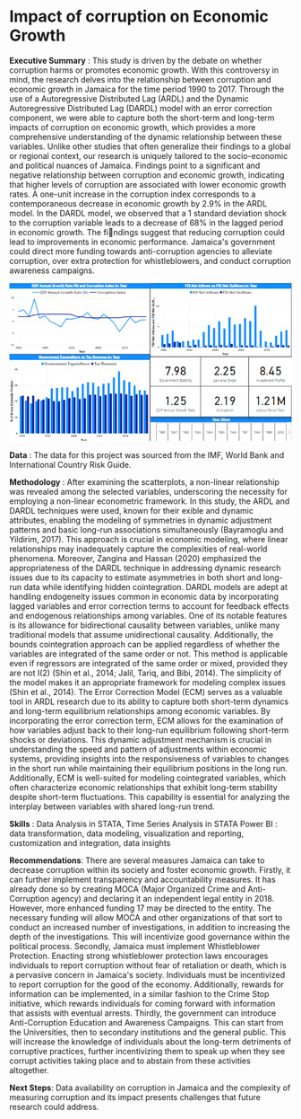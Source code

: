 # Impact of corruption on Economic Growth
**Executive Summary** : This study is driven by the debate on whether corruption harms or promotes economic growth. With this controversy in mind, the research delves
into the relationship between corruption and economic growth in Jamaica for the time period 1990 to 2017. Through the use of a Autoregressive Distributed Lag
(ARDL) and the Dynamic Autoregressive Distributed Lag (DARDL) model with an error correction component, we were able to capture both the short-term and
long-term impacts of corruption on economic growth, which provides a more comprehensive understanding of the dynamic relationship between these variables. Unlike
other studies that often generalize their findings to a global or regional context, our research is uniquely tailored to the socio-economic and political nuances of
Jamaica. Findings point to a significant and negative relationship between corruption and economic growth, indicating that higher levels of corruption are associated
with lower economic growth rates. A one-unit increase in the corruption index corresponds to a contemporaneous decrease in economic growth by 2.9% in the ARDL
model. In the DARDL model, we observed that a 1 standard deviation shock to the corruption variable leads to a decrease of 68% in the lagged period in economic
growth. The findings suggest that reducing corruption could lead to improvements in economic performance. Jamaica's government could direct more funding towards
anti-corruption agencies to alleviate corruption, over extra protection for whistleblowers, and conduct corruption awareness campaigns.

![EconGrowthCorrup](https://github.com/DalJoshThomas/EconGrowthCorr/blob/main/EconCorrupGrow.png)

**Data** : The data for this project was sourced from the IMF, World Bank and International Country Risk Guide.

**Methodology** : After examining the scatterplots, a non-linear relationship was revealed among the selected variables, underscoring the
necessity for employing a non-linear econometric framework. In this study, the ARDL and DARDL techniques were used, known for their  exible and dynamic attributes, enabling the modeling
of symmetries in dynamic adjustment patterns and basic long-run associations simultaneously (Bayramoglu and Yildirim, 2017). This approach is crucial in economic modeling, where linear
relationships may inadequately capture the complexities of real-world phenomena. Moreover, Zangina and Hassan (2020) emphasized the appropriateness of the DARDL technique
in addressing dynamic research issues due to its capacity to estimate asymmetries in both short and long-run data while identifying hidden cointegration. DARDL models are adept at
handling endogeneity issues common in economic data by incorporating lagged variables and error correction terms to account for feedback effects and endogenous relationships among variables. One of its notable features is its allowance for bidirectional causality between variables, unlike many traditional models that assume unidirectional causality. Additionally, the bounds cointegration approach can be applied regardless of whether the variables are integrated of the same order or not. This method is applicable even if regressors are integrated of the same order or mixed, provided they are not I(2) (Shin et al., 2014; Jalil, Tariq, and Bibi, 2014). The simplicity of the model makes it an appropriate framework for modeling complex issues (Shin et al., 2014). The Error Correction Model (ECM) serves as a valuable tool in ARDL research due to its ability to capture both short-term dynamics and long-term equilibrium relationships among economic variables. By incorporating the error correction term, ECM allows for the examination of how variables adjust back to their long-run equilibrium following short-term shocks or deviations. This dynamic adjustment mechanism is crucial in understanding the speed and pattern of adjustments within economic systems, providing insights into the responsiveness of variables to changes in the short run while maintaining their equilibrium positions in the long run. Additionally, ECM is well-suited for modeling cointegrated variables, which often characterize economic relationships that exhibit long-term stability despite short-term fluctuations. This capability is essential for analyzing the interplay between variables with shared long-run trend.

**Skills** : 
Data Analysis in STATA, Time Series Analysis in STATA
Power BI : data transformation, data modeling, visualization and reporting, customization and integration, data insights

**Recommendations**:
There are several measures Jamaica can take to decrease corruption within its society and foster economic growth. Firstly, it can further implement transparency and accountability measures. It has already done so by creating MOCA (Major Organized Crime and Anti-Corruption agency) and declaring it an independent legal entity in 2018. However, more enhanced funding
17 may be directed to the entity. The necessary funding will allow MOCA and other organizations of that sort to conduct an increased number of investigations, in addition to increasing the depth of the investigations. This will incentivize good governance within the political process. Secondly, Jamaica must implement Whistleblower Protection. Enacting strong whistleblower protection laws encourages individuals to report corruption without fear of retaliation or death, which is a pervasive concern in Jamaica's society. Individuals must be incentivized to report corruption for the good of the economy. Additionally, rewards for information can be implemented, in a similar fashion to the Crime Stop initiative, which rewards individuals for coming forward with information that assists with eventual arrests. Thirdly, the government can introduce Anti-Corruption Education and Awareness Campaigns.
This can start from the Universities, then to secondary institutions and the general public. This will increase the knowledge of individuals about the long-term detriments of corruptive
practices, further incentivizing them to speak up when they see corrupt activities taking place and to abstain from these activities altogether.

**Next Steps**: Data availability on corruption in Jamaica and the complexity of measuring corruption and its impact presents challenges that future research could address.


